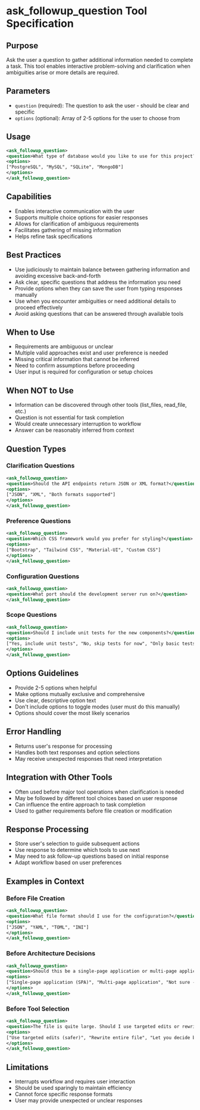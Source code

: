 # ask_followup_question Tool Specification

## Purpose
Ask the user a question to gather additional information needed to complete a task. This tool enables interactive problem-solving and clarification when ambiguities arise or more details are required.

## Parameters
- `question` (required): The question to ask the user - should be clear and specific
- `options` (optional): Array of 2-5 options for the user to choose from

## Usage
```xml
<ask_followup_question>
<question>What type of database would you like to use for this project?</question>
<options>
["PostgreSQL", "MySQL", "SQLite", "MongoDB"]
</options>
</ask_followup_question>
```

## Capabilities
- Enables interactive communication with the user
- Supports multiple choice options for easier responses
- Allows for clarification of ambiguous requirements
- Facilitates gathering of missing information
- Helps refine task specifications

## Best Practices
- Use judiciously to maintain balance between gathering information and avoiding excessive back-and-forth
- Ask clear, specific questions that address the information you need
- Provide options when they can save the user from typing responses manually
- Use when you encounter ambiguities or need additional details to proceed effectively
- Avoid asking questions that can be answered through available tools

## When to Use
- Requirements are ambiguous or unclear
- Multiple valid approaches exist and user preference is needed
- Missing critical information that cannot be inferred
- Need to confirm assumptions before proceeding
- User input is required for configuration or setup choices

## When NOT to Use
- Information can be discovered through other tools (list_files, read_file, etc.)
- Question is not essential for task completion
- Would create unnecessary interruption to workflow
- Answer can be reasonably inferred from context

## Question Types

### Clarification Questions
```xml
<ask_followup_question>
<question>Should the API endpoints return JSON or XML format?</question>
<options>
["JSON", "XML", "Both formats supported"]
</options>
</ask_followup_question>
```

### Preference Questions
```xml
<ask_followup_question>
<question>Which CSS framework would you prefer for styling?</question>
<options>
["Bootstrap", "Tailwind CSS", "Material-UI", "Custom CSS"]
</options>
</ask_followup_question>
```

### Configuration Questions
```xml
<ask_followup_question>
<question>What port should the development server run on?</question>
</ask_followup_question>
```

### Scope Questions
```xml
<ask_followup_question>
<question>Should I include unit tests for the new components?</question>
<options>
["Yes, include unit tests", "No, skip tests for now", "Only basic tests"]
</options>
</ask_followup_question>
```

## Options Guidelines
- Provide 2-5 options when helpful
- Make options mutually exclusive and comprehensive
- Use clear, descriptive option text
- Don't include options to toggle modes (user must do this manually)
- Options should cover the most likely scenarios

## Error Handling
- Returns user's response for processing
- Handles both text responses and option selections
- May receive unexpected responses that need interpretation

## Integration with Other Tools
- Often used before major tool operations when clarification is needed
- May be followed by different tool choices based on user response
- Can influence the entire approach to task completion
- Used to gather requirements before file creation or modification

## Response Processing
- Store user's selection to guide subsequent actions
- Use response to determine which tools to use next
- May need to ask follow-up questions based on initial response
- Adapt workflow based on user preferences

## Examples in Context

### Before File Creation
```xml
<ask_followup_question>
<question>What file format should I use for the configuration?</question>
<options>
["JSON", "YAML", "TOML", "INI"]
</options>
</ask_followup_question>
```

### Before Architecture Decisions
```xml
<ask_followup_question>
<question>Should this be a single-page application or multi-page application?</question>
<options>
["Single-page application (SPA)", "Multi-page application", "Not sure - recommend based on requirements"]
</options>
</ask_followup_question>
```

### Before Tool Selection
```xml
<ask_followup_question>
<question>The file is quite large. Should I use targeted edits or rewrite the entire file?</question>
<options>
["Use targeted edits (safer)", "Rewrite entire file", "Let you decide based on changes needed"]
</options>
</ask_followup_question>
```

## Limitations
- Interrupts workflow and requires user interaction
- Should be used sparingly to maintain efficiency
- Cannot force specific response formats
- User may provide unexpected or unclear responses
